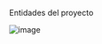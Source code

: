 Entidades del proyecto 



![image](https://github.com/sebatucco/AcmeSchoolProyect/assets/4566043/fd60a75c-4687-45bf-97ab-5364efb1afdf)

